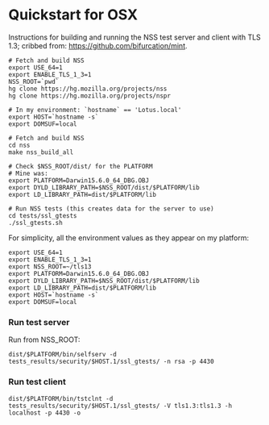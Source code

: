 # Quickstart for OSX

Instructions for building and running the NSS test server and client with TLS 1.3; cribbed from: https://github.com/bifurcation/mint.

```
# Fetch and build NSS
export USE_64=1
export ENABLE_TLS_1_3=1
NSS_ROOT=`pwd`
hg clone https://hg.mozilla.org/projects/nss
hg clone https://hg.mozilla.org/projects/nspr

# In my environment: `hostname` == 'Lotus.local'
export HOST=`hostname -s`
export DOMSUF=local

# Fetch and build NSS
cd nss
make nss_build_all

# Check $NSS_ROOT/dist/ for the PLATFORM
# Mine was: 
export PLATFORM=Darwin15.6.0_64_DBG.OBJ
export DYLD_LIBRARY_PATH=$NSS_ROOT/dist/$PLATFORM/lib
export LD_LIBRARY_PATH=dist/$PLATFORM/lib

# Run NSS tests (this creates data for the server to use)
cd tests/ssl_gtests
./ssl_gtests.sh
```

For simplicity, all the environment values as they appear on my platform:
```
export USE_64=1
export ENABLE_TLS_1_3=1
export NSS_ROOT=~/tls13
export PLATFORM=Darwin15.6.0_64_DBG.OBJ
export DYLD_LIBRARY_PATH=$NSS_ROOT/dist/$PLATFORM/lib
export LD_LIBRARY_PATH=dist/$PLATFORM/lib
export HOST=`hostname -s`
export DOMSUF=local
```

### Run test server
Run from NSS_ROOT:
```
dist/$PLATFORM/bin/selfserv -d tests_results/security/$HOST.1/ssl_gtests/ -n rsa -p 4430
```

### Run test client
```
dist/$PLATFORM/bin/tstclnt -d tests_results/security/$HOST.1/ssl_gtests/ -V tls1.3:tls1.3 -h localhost -p 4430 -o
```
